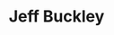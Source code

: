 ---
title: "Jeff Buckley"
summary: "Jeffrey Scott Buckley , raised as Scott Moorhead, was an American singer, songwriter, and guitarist. After a decade as a session guitarist in Los Angeles, Buckley amassed a following in the early 1990s by performing cover songs at venues in East Village, Manhattan, such as Sin-é, while gradually focusing more on his own material. After rebuffing interest from record labels and Herb Cohen—the manager of his father, singer Tim Buckley— he signed with Columbia, recruited a band, and recorded what would be his only studio album, Grace, in 1994.
Over the following three years, the band toured extensively to promote Grace, including concerts in the U.S., Europe, Japan, and Australia. In 1996, they stopped touring and made sporadic attempts to record Buckley's second album in New York City with Tom Verlaine as the producer.
In 1997, Buckley moved to Memphis, Tennessee, to resume work on the album, to be titled My Sweetheart the Drunk, recording many four-track demos while also playing weekly solo shows at a local venue. On May 29, 1997, while awaiting the arrival of his band from New York, he drowned during a spontaneous evening swim, fully clothed, in the Mississippi River, where he was caught in the wake of a passing boat; his body was found on June 4.Since his death, there have been many posthumous releases of his material, including a four-track collection of demos and studio recordings of his unfinished second album My Sweetheart the Drunk, expansions of Grace, and the Live at Sin-é EP. Chart success for Buckley came posthumously; with his cover of Leonard Cohen's \"Hallelujah\", Buckley attained his first number one on Billboard's Hot Digital Songs in March 2008 and reached number two in the UK Singles Chart that December. Rolling Stone included Grace in its list of the 500 Greatest Albums of All Time and included Buckley in their list of the greatest singers."
image: "jeff-buckley.jpg"
apple_music_artist_url: "https://music.apple.com/gb/artist/jeff-buckley/872190"
wikipedia_url: "https://en.wikipedia.org/wiki/Jeff_Buckley"
---